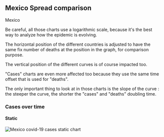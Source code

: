 ## Mexico Spread comparison 

Mexico



Be careful, all those charts use a logarithmic scale, because it's the best way to analyze how the epidemic is evolving.
 
The horizontal position of the different countries is adjusted to have the same fix number of deaths at the position in the graph, for comparison purpose.

The vertical position of the different curves is of course impacted too.

"Cases" charts are even more affected too because they use the same time offset that is used for "deaths".

The only important thing to look at in those charts is the slope of the curve : the steeper the curve, the shorter the "cases" and "deaths" doubling time.



 
### Cases over time
 
#### Static
![Mexico covid-19 cases static chart](https://raw.githubusercontent.com/madlag/coronavirus_study/master/notebooks/graphs/2020-03-20/countries/Mexico/2020-03-20_Mexico_deaths.png "Mexico covid-19 cases static chart")   

